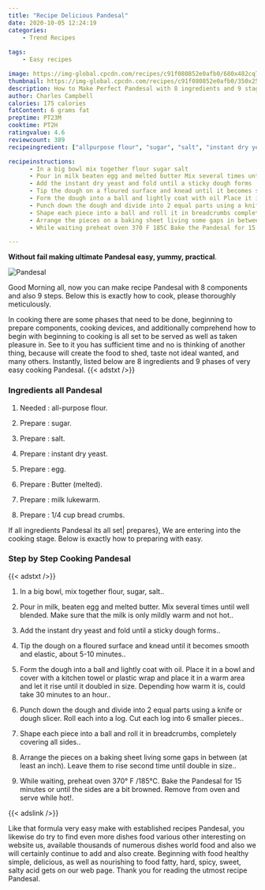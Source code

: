 ```yaml
---
title: "Recipe Delicious Pandesal"
date: 2020-10-05 12:24:19
categories:
    - Trend Recipes
    
tags:
    - Easy recipes

image: https://img-global.cpcdn.com/recipes/c91f080852e0afb0/680x482cq70/pandesal-recipe-main-photo.jpg
thumbnail: https://img-global.cpcdn.com/recipes/c91f080852e0afb0/350x250cq70/pandesal-recipe-main-photo.jpg
description: How to Make Perfect Pandesal with 8 ingredients and 9 stages of easy cooking.
author: Charles Campbell
calories: 175 calories
fatContent: 6 grams fat
preptime: PT23M
cooktime: PT2H
ratingvalue: 4.6
reviewcount: 389
recipeingredient: ["allpurpose flour", "sugar", "salt", "instant dry yeast", "egg", "Butter melted", "milk lukewarm", "14 cup bread crumbs"]

recipeinstructions: 
      - In a big bowl mix together flour sugar salt 
      - Pour in milk beaten egg and melted butter Mix several times until well blended Make sure that the milk is only mildly warm and not hot 
      - Add the instant dry yeast and fold until a sticky dough forms 
      - Tip the dough on a floured surface and knead until it becomes smooth and elastic about 510 minutes 
      - Form the dough into a ball and lightly coat with oil Place it in a bowl and cover with a kitchen towel or plastic wrap and place it in a warm area and let it rise until it doubled in size Depending how warm it is could take 30 minutes to an hour 
      - Punch down the dough and divide into 2 equal parts using a knife or dough slicer Roll each into a log Cut each log into 6 smaller pieces 
      - Shape each piece into a ball and roll it in breadcrumbs completely covering all sides 
      - Arrange the pieces on a baking sheet living some gaps in between at least an inch Leave them to rise second time until double in size 
      - While waiting preheat oven 370 F 185C Bake the Pandesal for 15 minutes or until the sides are a bit brownedRemove from oven and serve while hot

---
```




**Without fail making ultimate Pandesal easy, yummy, practical**. 


![Pandesal](https://img-global.cpcdn.com/recipes/c91f080852e0afb0/680x482cq70/pandesal-recipe-main-photo.jpg "Pandesal")




Good Morning all, now you can make recipe Pandesal with 8 components and also 9 steps. Below this is exactly how to cook, please thoroughly meticulously.

In cooking there are some phases that need to be done, beginning to prepare components, cooking devices, and additionally comprehend how to begin with beginning to cooking is all set to be served as well as taken pleasure in. See to it you has sufficient time and no is thinking of another thing, because will create the food to shed, taste not ideal wanted, and many others. Instantly, listed below are 8 ingredients and 9 phases of very easy cooking Pandesal.
{{< adstxt />}}

### Ingredients all Pandesal


1. Needed  : all-purpose flour.

1. Prepare  : sugar.

1. Prepare  : salt.

1. Prepare  : instant dry yeast.

1. Prepare  : egg.

1. Prepare  : Butter (melted).

1. Prepare  : milk lukewarm.

1. Prepare  : 1/4 cup bread crumbs.



If all ingredients Pandesal its all set| prepares}, We are entering into the cooking stage. Below is exactly how to preparing with easy.

### Step by Step Cooking Pandesal

{{< adstxt />}}


1. In a big bowl, mix together flour, sugar, salt..



1. Pour in milk, beaten egg and melted butter. Mix several times until well blended. Make sure that the milk is only mildly warm and not hot..



1. Add the instant dry yeast and fold until a sticky dough forms..



1. Tip the dough on a floured surface and knead until it becomes smooth and elastic, about 5-10 minutes..



1. Form the dough into a ball and lightly coat with oil. Place it in a bowl and cover with a kitchen towel or plastic wrap and place it in a warm area and let it rise until it doubled in size. Depending how warm it is, could take 30 minutes to an hour..



1. Punch down the dough and divide into 2 equal parts using a knife or dough slicer. Roll each into a log. Cut each log into 6 smaller pieces..



1. Shape each piece into a ball and roll it in breadcrumbs, completely covering all sides..



1. Arrange the pieces on a baking sheet living some gaps in between (at least an inch). Leave them to rise second time until double in size..



1. While waiting, preheat oven 370° F /185°C. Bake the Pandesal for 15 minutes or until the sides are a bit browned.
Remove from oven and serve while hot!.





{{< adslink />}}

Like that formula very easy make with established recipes Pandesal, you likewise do try to find even more dishes food various other interesting on website us, available thousands of numerous dishes world food and also we will certainly continue to add and also create. Beginning with food healthy simple, delicious, as well as nourishing to food fatty, hard, spicy, sweet, salty acid gets on our web page. Thank you for reading the utmost recipe Pandesal.

